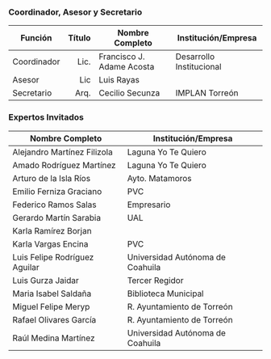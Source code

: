 
### Coordinador, Asesor y Secretario

Función     | Título | Nombre Completo           | Institución/Empresa
------------|-------:|---------------------------|---------------------
Coordinador | Lic.   | Francisco J. Adame Acosta | Desarrollo Institucional
Asesor      | Lic    | Luis Rayas                | 
Secretario  | Arq.   | Cecilio Secunza           | IMPLAN Torreón

### Expertos Invitados
 
 Nombre Completo                  | Institución/Empresa                                             
----------------------------------|-------------------------------------------------------------------
Alejandro Martínez Filizola       | Laguna Yo Te Quiero
Amado Rodríguez Martínez		  | Laguna Yo Te Quiero 	
Arturo de la Isla Ríos            |	Ayto. Matamoros
Emilio Ferniza Graciano           | PVC	
Federico Ramos Salas              | Empresario
Gerardo Martín Sarabia		      | UAL
Karla Ramírez Borjan              | 
Karla Vargas Encina               | PVC
Luis Felipe Rodríguez Aguilar     | Universidad Autónoma de Coahuila      
Luis Gurza Jaidar                 | Tercer Regidor
Maria Isabel Saldaña              | Biblioteca Municipal
Miguel Felipe Meryp               | R. Ayuntamiento de Torreón
Rafael Olivares García            | R. Ayuntamiento de Torreón 
Raúl Medina Martínez              | Universidad Autónoma de Coahuila                                                                                         | 
   

